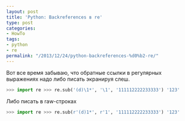 ```yaml
---
layout: post
title: 'Python: Backreferences в re'
type: post
categories:
- HowTo
tags:
- python
- re
permalink: "/2013/12/24/python-backreferences-%d0%b2-re/"
---
```

Вот все время забываю, что обратные ссылки в регулярных выражениях надо либо писать экранируя слеш.

```python
>>> import re >>> re.sub('(d)\1*', '\1', '111112222233333') '123'
```

Либо писать в raw-строках

```python
>>> import re >>> re.sub(r'(d)1*', r'1', '111112222233333') '123'
```

